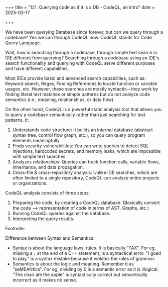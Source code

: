 +++
title = "121. Querying code as if it is a DB - CodeQL, an intro"
date = 2025-03-17
 
+++

We have been querying Database since forever, but can we query through a codebase? Yes we can through CodeQL now. CodeQL stands for Code Query Language.

Wait, how is searching through a codebase, through simple text search in IDE different from querying?
Searching through a codebase using an IDE's search functionality and querying with CodeQL serve different purposes and have different capabilities.

Most IDEs provide basic and advanced search capabilities, such as: Keyword search, Regex, Finding References to locate function or variable usages, etc. However, these searches are mostly syntactic—they work by finding literal text matches or simple patterns but do not analyze code semantics (i.e., meaning, relationships, or data flow).

On the other hand, CodeQL is a powerful static analysis tool that allows you to query a codebase semantically rather than just searching for text patterns. It:

1. Understands code structure: It builds an internal database (abstract syntax tree, control flow graph, etc.), so you can query program elements meaningfully.
2. Finds security vulnerabilities: You can write queries to detect SQL injections, hardcoded secrets, and memory leaks, which are impossible with simple text searches.
3. Analyzes relationships: Queries can track function calls, variable flows, inheritance, and data propagation.
4. Cross-file & cross-repository analysis: Unlike IDE searches, which are often limited to a single repository, CodeQL can analyze entire projects or organizations.

CodeQL analysis consists of three steps:

1. Preparing the code, by creating a CodeQL database. (Basically convert the code --> representation of code in terms of AST, Graphs, etc.)
2. Running CodeQL queries against the database.
3. Interpreting the query results.

Footnote:

Difference between Syntax and Semantics:

- Syntax is about the language laws, rules. It is basically "TAX". For eg, missing a `;` at the end of a C++ statement, is a syntactical error. "I goed to play." is a syntax mistake because it violates the rules of grammar.
- Semantics is about the logic and meaning. Remember it as "seMEANtics". For eg, dividing by 0 is a semantic error as it is illogical. "The chair ate the apple" is syntactically correct but semantically incorrect as it makes no sense.
